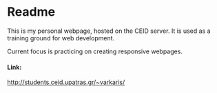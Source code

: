 # Readme
This is my personal webpage, hosted on the CEID server. It is used as a training ground for web development. 

Current focus is practicing on creating responsive webpages.
#### Link: 
http://students.ceid.upatras.gr/~varkaris/

